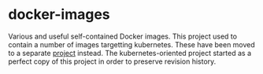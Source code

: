 # docker-images

Various and useful self-contained Docker images. This project used to contain a
number of images targetting kubernetes. These have been moved to a separate
[project] instead. The kubernetes-oriented project started as a perfect copy of
this project in order to preserve revision history.

  [project]: https://github.com/efrecon/k8s-images